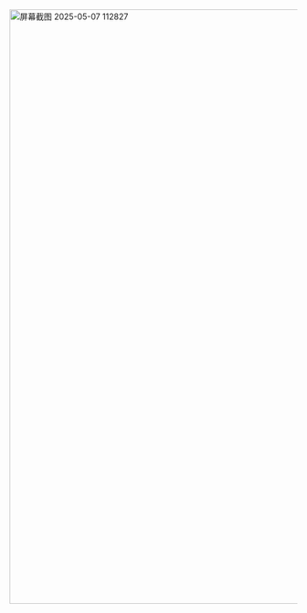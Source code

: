 <img width="1041" alt="屏幕截图 2025-05-07 112827" src="https://github.com/user-attachments/assets/4874571e-9ab8-48a5-b33a-e8a59b956825" />
